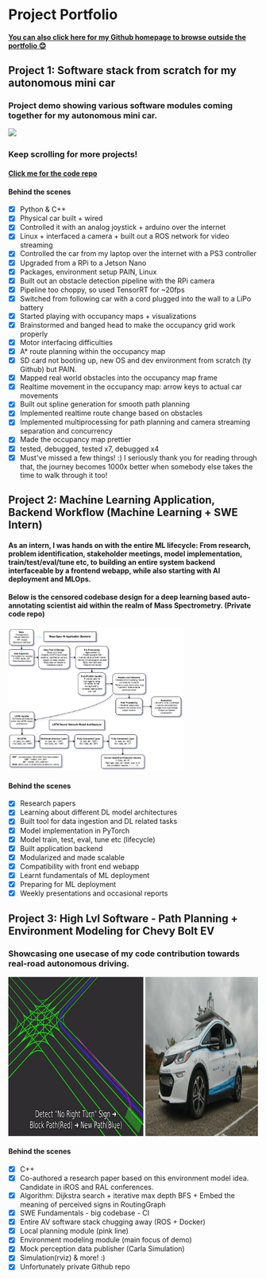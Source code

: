 # Project Portfolio 
#### [You can also click here for my Github homepage to browse outside the portfolio 😊](https://github.com/MaahirG)

## Project 1: Software stack from scratch for my autonomous mini car
### Project demo showing various software modules coming together for my autonomous mini car.
<img src='./AutonomousMiniCar.gif'>

### Keep scrolling for more projects!

#### [Click me for the code repo](https://github.com/MaahirG/SmartCar)

#### Behind the scenes

- [x] Python & C++
- [x] Physical car built + wired
- [x] Controlled it with an analog joystick + arduino over the internet
- [x] Linux + interfaced a camera + built out a ROS network for video streaming
- [x] Controlled the car from my laptop over the internet with a PS3 controller
- [x] Upgraded from a RPi to a Jetson Nano
- [x] Packages, environment setup PAIN, Linux
- [x] Built out an obstacle detection pipeline with the RPi camera
- [x] Pipeline too choppy, so used TensorRT for ~20fps
- [x] Switched from following car with a cord plugged into the wall to a LiPo battery
- [x] Started playing with occupancy maps + visualizations
- [x] Brainstormed and banged head to make the occupancy grid work properly
- [x] Motor interfacing difficulties
- [x] A* route planning within the occupancy map
- [x] SD card not booting up, new OS and dev environment from scratch (ty Github) but PAIN.
- [x] Mapped real world obstacles into the occupancy map frame
- [x] Realtime movement in the occupancy map: arrow keys to actual car movements
- [x] Built out spline generation for smooth path planning
- [x] Implemented realtime route change based on obstacles
- [x] Implemented multiprocessing for path planning and camera streaming separation and concurrency
- [x] Made the occupancy map prettier
- [x] tested, debugged, tested x7, debugged x4
- [x] Must've missed a few things! :)
I seriously thank you for reading through that, the journey becomes 1000x better when somebody else takes the time to walk through it too!

## Project 2: Machine Learning Application, Backend Workflow (Machine Learning + SWE Intern)
#### As an intern, I was hands on with the entire ML lifecycle: From research, problem identification, stakeholder meetings, model implementation, train/test/eval/tune etc, to building an entire system backend interfaceable by a frontend webapp, while also starting with AI deployment and MLOps.
#### Below is the censored codebase design for a deep learning based auto-annotating scientist aid within the realm of Mass Spectrometry. (Private code repo)

<p float="left">
  <img src='./MLAppBackend.png' width=70%>
</p>

#### Behind the scenes

- [x] Research papers
- [x] Learning about different DL model architectures
- [x] Built tool for data ingestion and DL related tasks
- [x] Model implementation in PyTorch
- [x] Model train, test, eval, tune etc (lifecycle)
- [x] Built application backend
- [x] Modularized and made scalable
- [x] Compatibility with front end webapp
- [x] Learnt fundamentals of ML deployment
- [x] Preparing for ML deployment
- [x] Weekly presentations and occasional reports

## Project 3: High Lvl Software - Path Planning + Environment Modeling for Chevy Bolt EV
### Showcasing one usecase of my code contribution towards real-road autonomous driving.
<p float="left">
  <img src='./AutonomousPathPlanning.gif' width='54%' height='320'>
  <img src='./AutoWatoBolt.PNG' width='45%' height='320'>
</p>

#### Behind the scenes
- [x] C++
- [x] Co-authored a research paper based on this environment model idea. Candidate in iROS and RAL conferences.
- [x] Algorithm: Dijkstra search + iterative max depth BFS + Embed the meaning of perceived signs in RoutingGraph
- [x] SWE Fundamentals - big codebase - CI
- [x] Entire AV software stack chugging away (ROS + Docker)
- [x] Local planning module (pink line)
- [x] Environment modeling module (main focus of demo) 
- [x] Mock perception data publisher (Carla Simulation)
- [x] Simulation(rviz) & more! :)
- [x] Unfortunately private Github repo
